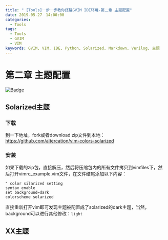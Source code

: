 ```yaml
---
title: " [Tools]一步一步教你搭建GVIM IDE环境-第二章 主题配置"
date: 2019-05-27　14:00:00
categories:
  - Tools
tags:
  - Tools
  - GVIM
  - VIM
keywords: GVIM, VIM, IDE, Python, Solarized, Markdown, Verilog, 主题
---
```


# 第二章 主题配置


[![Badge](https://img.shields.io/static/v1.svg?label=MyBlog&message=离场悲剧&color=<9cf>)](https://fpga1988.github.io)

## Solarized主题

### 下载
到一下地址，fork或者download zip文件到本地：https://github.com/altercation/vim-colors-solarized

### 安装
如果下载的zip包，直接解压，然后将压缩包内的所有文件拷贝到vimfiles下，然后打开vimrc_example.vim文件，在文件结尾添加以下内容：  
```vim
" color silarized setting
syntax enable
set background=dark
colorscheme solarized
```
直接重新打开vim即可发现主题被配置成了solarized的dark主题，当然，background可以进行其他修改：`light `
## XX主题
